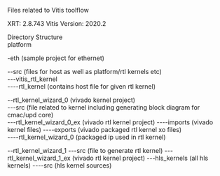 Files related to Vitis toolflow

XRT: 2.8.743
Vitis Version: 2020.2

Directory Structure  
platform  

-eth (sample project for ethernet)  

--src (files for host as well as platform/rtl kernels etc)  
---vitis_rtl_kernel  
----rtl_kernel (contains host file for given rtl kernel)  

--rtl_kernel_wizard_0 (vivado kernel project)   
---src (file related to kernel including generating block diagram for cmac/upd core)  
---rtl_kernel_wizard_0_ex (vivado rtl kernel project)
----imports (vivado kernel files)
----exports (vivado packaged rtl kernel xo files)  
----rtl_kernel_wizard_0 (packaged ip used in rtl kernel)

--rtl_kernel_wizard_1
---src (file to generate rtl kernel)
---rtl_kernel_wizard_1_ex (vivado rtl kernel project)
---hls_kernels (all hls kernels)
----src (hls kernel sources)

